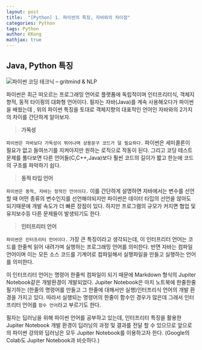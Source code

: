 ```yaml
---
layout: post
title:  "[Python] 1. 파이썬의 특징, 자바와의 차이점"
categories: Python
tags: Python
author: KKong
mathjax: true
---
```


    
## Java, Python 특징 









![파이썬 코딩 테크닉 – gritmind & NLP](https://bygritmind.files.wordpress.com/2020/12/image-4.png?w=1024)

파이썬은 최근 떠오르는 프로그래밍 언어로 플랫폼에 독립적이며 인터프리터식, 객체지향적, 동적 타이핑의 대화형 언어이다. 필자는 자바(Java)를 계속 사용해오다가 파이썬을 배웠는데 , 위의 파이썬 특징을 토대로 객체지향의 대표적인 언어인 자바와의 2가지의 차이를 간단하게 알아보자.  

> **가독성**  

`파이썬은 자바보다 가독성이 뛰어나며 상용문구 코드가 덜 필요하다.`  파이썬은 세미콜론이 필요가 없고 들여쓰기를 지켜야지만 원하는 로직으로 작동이 된다. 그리고 코딩 테스트문제를 풀다보면 다른 언어들(C,C++,Java)보다 훨씬 코드의 길이가 짧고 한눈에 코드의 구조를 파악하기 쉽다.  

> **동적 타입 언어**  

`파이썬은 동적, 자바는 정적인 언어이다.` 이를 간단하게 설명하면 자바에서는 변수를 선언할 때 어떤 종류의 변수인지를 선언해야되지만 파이썬은 데이터 타입의 선언을 않아도 되기때문에 개발 속도가 더 빠른 장점이 있다. 하지만 프로그램의 규모가 커지면 협업 및 유지보수등 다른 문제들이 발생되기도 한다.  

> **인터프리터 언어**  

`파이썬은 인터프리터 언어이다.` 가장 큰 특징이라고 생각되는데, 이 인터프리터 언어는 코드를 한줄씩 읽어 내려가며 실행하는 프로그래밍 언어를 의미한다. 반면 자바는 컴파일 언어이며 이는 모든 소스 코드를 기계어로 컴파일해서 실행파일을 만들고 실행하는 언어를 의미한다.  

이 인터프리터 언어는 명령어 한줄씩 컴파일이 되기 때문에 Markdown 형식의 Jupiter Notebook같은 개발환경이 개발되었다. Jupiter Notebook은 마치 노트북에 한줄한줄 필기하는 (한줄의 명령어를 만들고 그 한줄에 대해서만 실행)인터프리식 언어의 개발 환경을 가지고 있다. 따라서 실행되는 명령어의 한줄이 함수인 경우가 많은데 그래서 인터프리터 언어를 `함수 언어`라고 부르기도 한다.    





필자는 딥러닝을 위해 파이썬 언어를 공부하고 있는데, 인터프리터 특징을 활용한 Jupiter Notebook 개발 환경이 딥러닝의 과정 및 결과를 전달 할 수 있으므로 앞으로의 파이썬 강의와 딥러닝은 모두 Jupiter Notebook를 이용하고자 한다.  (Google의 Colab도 Jupiter Notebook과 비슷하다.)    








